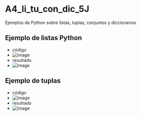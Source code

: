 # A4_li_tu_con_dic_5J
Ejemplos de Python sobre listas, tuplas, conjuntos y diccionarios

## Ejemplo de listas Python
- código
- ![image](https://github.com/user-attachments/assets/a7892b1b-d943-48be-8814-82bcc7aaa0c8)
- resultado
- ![image](https://github.com/user-attachments/assets/f3c1482c-2fcf-4830-9111-ba78a487cb78)

## Ejemplo de tuplas
- código
- ![image](https://github.com/user-attachments/assets/790d4ed8-b186-470c-9ad9-2cc42b057b90)
- resultado
- ![image](https://github.com/user-attachments/assets/1d3b1363-57b9-4ad8-bf0d-8f3a792b2689)



